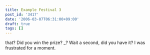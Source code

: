 ```yaml
---
title: Example Festival 3
post_id: '3417'
date: '2006-03-07T06:31:00+09:00'
draft: true
tags: []
---
```


that? Did you win the prize? _? Wait a second, did you have it? I was frustrated for a moment.
